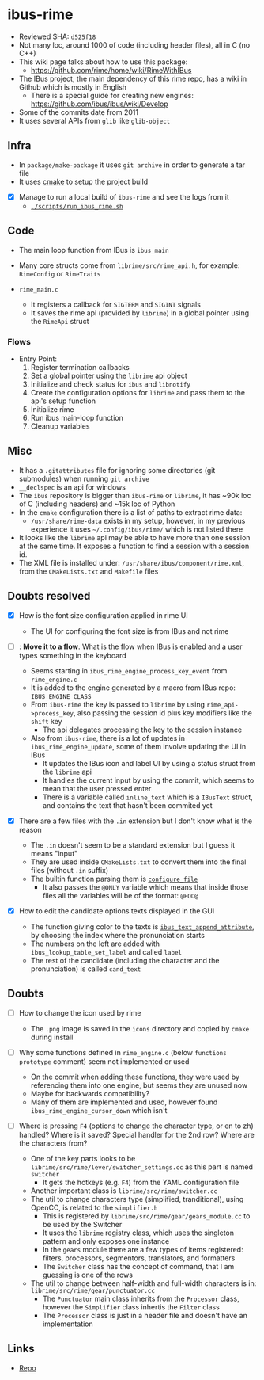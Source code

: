 # ibus-rime

- Reviewed SHA: `d525f18`
- Not many loc, around 1000 of code (including header files), all in C (no C++)
- This wiki page talks about how to use this package:
    - https://github.com/rime/home/wiki/RimeWithIBus
- The IBus project, the main dependency of this rime repo, has a wiki in Github which is mostly in English
    - There is a special guide for creating new engines: https://github.com/ibus/ibus/wiki/Develop
- Some of the commits date from 2011
- It uses several APIs from `glib` like `glib-object`

## Infra

- In `package/make-package` it uses `git archive` in order to generate a tar file
- It uses [cmake](https://linux.die.net/man/1/cmake) to setup the project build
- [x] Manage to run a local build of `ibus-rime` and see the logs from it
    - [`./scripts/run_ibus_rime.sh`](./scripts/run_ibus_rime.sh)

## Code

- The main loop function from IBus is `ibus_main`
- Many core structs come from `librime/src/rime_api.h`, for example: `RimeConfig` or `RimeTraits`

- `rime_main.c`
    - It registers a callback for `SIGTERM` and `SIGINT` signals
    - It saves the rime api (provided by `librime`) in a global pointer using the `RimeApi` struct

### Flows

- Entry Point:
    1. Register termination callbacks
    1. Set a global pointer using the `librime` api object
    1. Initialize and check status for `ibus` and `libnotify`
    1. Create the configuration options for `librime` and pass them to the api's setup function
    1. Initialize rime
    1. Run ibus main-loop function
    1. Cleanup variables

## Misc

- It has a `.gitattributes` file for ignoring some directories (git submodules) when running `git archive`
- `__declspec` is an api for windows
- The `ibus` repository is bigger than `ibus-rime` or `librime`, it has ~90k loc of C (including headers) and ~15k loc of Python
- In the `cmake` configuration there is a list of paths to extract rime data:
    - `/usr/share/rime-data` exists in my setup, however, in my previous experience it uses `~/.config/ibus/rime/` which is not listed there
- It looks like the `librime` api may be able to have more than one session at the same time. It exposes a function to find a session with a session id.
- The XML file is installed under: `/usr/share/ibus/component/rime.xml`, from the `CMakeLists.txt` and `Makefile` files

## Doubts resolved

- [x] How is the font size configuration applied in rime UI
    - The UI for configuring the font size is from IBus and not rime

- [ ] : __Move it to a flow__. What is the flow when IBus is enabled and a user types something in the keyboard
    - Seems starting in `ibus_rime_engine_process_key_event` from `rime_engine.c`
    - It is added to the engine generated by a macro from IBus repo: `IBUS_ENGINE_CLASS`
    - From `ibus-rime` the key is passed to `librime` by using `rime_api->process_key`, also passing the session id plus key modifiers like the `shift` key
        - The api delegates processing the key to the session instance
    - Also from `ibus-rime`, there is a lot of updates in `ibus_rime_engine_update`, some of them involve updating the UI in IBus
        - It updates the IBus icon and label UI by using a status struct from the `librime` api
        - It handles the current input by using the commit, which seems to mean that the user pressed enter
        - There is a variable called `inline_text` which is a `IBusText` struct, and contains the text that hasn't been commited yet

- [x] There are a few files with the `.in` extension but I don't know what is the reason
    - The `.in` doesn't seem to be a standard extension but I guess it means "input"
    - They are used inside `CMakeLists.txt` to convert them into the final files (without `.in` suffix)
    - The builtin function parsing them is [`configure_file`](https://cmake.org/cmake/help/latest/command/configure_file.html)
        - It also passes the `@ONLY` variable which means that inside those files all the variables will be of the format: `@FOO@`

- [x] How to edit the candidate options texts displayed in the GUI
    - The function giving color to the texts is [`ibus_text_append_attribute`](https://ibus.github.io/docs/ibus-1.5/IBusText.html#ibus-text-append-attribute), by choosing the index where the pronunciation starts
    - The numbers on the left are added with `ibus_lookup_table_set_label` and called `label`
    - The rest of the candidate (including the character and the pronunciation) is called `cand_text`

## Doubts

- [ ] How to change the icon used by rime
    - The `.png` image is saved in the `icons` directory and copied by `cmake` during install

- [ ] Why some functions defined in `rime_engine.c` (below `functions prototype` comment) seem not implemented or used
    - On the commit when adding these functions, they were used by referencing them into one engine, but seems they are unused now
    - Maybe for backwards compatibility?
    - Many of them are implemented and used, however found `ibus_rime_engine_cursor_down` which isn't

- [ ] Where is pressing `F4` (options to change the character type, or en to zh) handled? Where is it saved? Special handler for the 2nd row? Where are the characters from?
    - One of the key parts looks to be `librime/src/rime/lever/switcher_settings.cc` as this part is named `switcher`
        - It gets the hotkeys (e.g. `F4`) from the YAML configuration file
    - Another important class is `librime/src/rime/switcher.cc`
    - The util to change characters type (simplified, tranditional), using OpenCC, is related to the `simplifier.h`
        - This is registered by `librime/src/rime/gear/gears_module.cc` to be used by the Switcher
        - It uses the `librime` registry class, which uses the singleton pattern and only exposes one instance
        - In the `gears` module there are a few types of items registered: filters, processors, segmentors, translators, and formatters
        - The `Switcher` class has the concept of command, that I am guessing is one of the rows
    - The util to change between half-width and full-width characters is in: `librime/src/rime/gear/punctuator.cc`
        - The `Punctuator` main class inherits from the `Processor` class, however the `Simplifier` class inhertis the `Filter` class
        - The `Processor` class is just in a header file and doesn't have an implementation

## Links

- [Repo](https://github.com/rime/ibus-rime)
